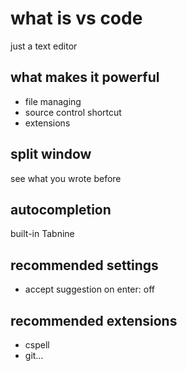 # what is vs code
just a text editor

## what makes it powerful
- file managing
- source control shortcut
- extensions

## split window
see what you wrote before

## autocompletion
built-in
Tabnine

## recommended settings
- accept suggestion on enter: off

## recommended extensions
- cspell
- git…
